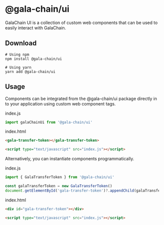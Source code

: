 # @gala-chain/ui

GalaChain UI is a collection of custom web components that can be used to easily interact with GalaChain.

## Download

```
# Using npm
npm install @gala-chain/ui

# Using yarn
yarn add @gala-chain/ui
```

## Usage

Components can be integrated from the @gala-chain/ui package directly in to your application using custom web component tags.

index.js

```js index.js
import galaChainUi from '@gala-chain/ui'
```

index.html

```html index.html
<gala-transfer-token></gala-transfer-token>

<script type="text/javascript" src="index.js"></script>
```

Alternatively, you can instantiate components programmatically.

index.js

```js index.js
import { GalaTransferToken } from '@gala-chain/ui'

const galaTransferToken = new GalaTransferToken()
document.getElementById('gala-transfer-token')?.appendChild(galaTransferToken)
```

index.html

```html index.html
<div id="gala-transfer-token"></div>

<script type="text/javascript" src="index.js"></script>
```
